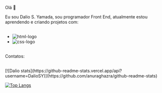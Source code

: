 Olá :pencil:

Eu sou Dalio S. Yamada, sou programador Front End, atualmente estou aprendendo e criando projetos com:
<br> <br>
 - <img src="https://img.shields.io/badge/HTML5-E34F26?style=for-the-badge&logo=html5&logoColor=white" alt="html-logo" />
 - <img src="https://img.shields.io/badge/CSS3-1572B6?style=for-the-badge&logo=css3&logoColor=white" alt="css-logo" />

<br>
 Contatos:
<p>
  <a href="https://www.linkedin.com/in/dalio-shindi-yamada/ />
    <img align="left" alt="Linkedin" width=22px src="https://github.com/DalioSY/teste/blob/master/assets/Linkedin-icon.png" />

   
  </a>
</p> 
<br>
[![Dalio stats](https://github-readme-stats.vercel.app/api?username=DalioSY)](https://github.com/anuraghazra/github-readme-stats)

[![Top Langs](https://github-readme-stats.vercel.app/api/top-langs/?username=DalioSY)](https://github.com/anuraghazra/github-readme-stats)
 
